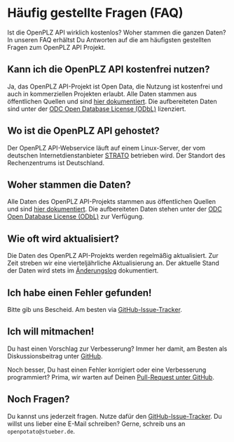 # Häufig gestellte Fragen (FAQ)

Ist die OpenPLZ API wirklich kostenlos? Woher stammen die ganzen Daten? In unseren FAQ erhältst Du Antworten auf die am häufigsten gestellten Fragen zum OpenPLZ API Projekt.

## Kann ich die OpenPLZ API kostenfrei nutzen?

Ja, das OpenPLZ API-Projekt ist Open Data, die Nutzung ist kostenfrei und auch in kommerziellen Projekten erlaubt. Alle Daten stammen aus öffentlichen Quellen und sind [hier dokumentiert](/sources). Die aufbereiteten Daten sind unter der [ODC Open Database License (ODbL)](https://raw.githubusercontent.com/openpotato/openplzapi.data/refs/heads/main/LICENSE) lizenziert.

## Wo ist die OpenPLZ API gehostet?

Der OpenPLZ API-Webservice läuft auf einem Linux-Server, der vom deutschen Internetdienstanbieter [STRATO](https://www.strato.de/) betrieben wird. Der Standort des Rechenzentrums ist Deutschland.

## Woher stammen die Daten?

Alle Daten des OpenPLZ API-Projekts stammen aus öffentlichen Quellen und sind [hier dokumentiert](/sources). Die aufbereiteten Daten stehen unter der [ODC Open Database License (ODbL)](https://raw.githubusercontent.com/openpotato/openplzapi.data/refs/heads/main/LICENSE) zur Verfügung.

## Wie oft wird aktualisiert?

Die Daten des OpenPLZ API-Projekts werden regelmäßig aktualisiert. Zur Zeit streben wir eine vierteljährliche Aktualisierung an. Der aktuelle Stand der Daten wird stets im [Änderungslog](/change-log) dokumentiert.

## Ich habe einen Fehler gefunden!

Bitte gib uns Bescheid. Am besten via [GitHub-Issue-Tracker](https://github.com/openpotato/openplzapi/issues).

## Ich will mitmachen!

Du hast einen Vorschlag zur Verbesserung? Immer her damit, am Besten als Diskussionsbeitrag unter [GitHub](https://github.com/openpotato/openplzapi.website/discussions). 

Noch besser, Du hast einen Fehler korrigiert oder eine Verbesserung programmiert? Prima, wir warten auf Deinen [Pull-Request unter GitHub](https://github.com/openpotato/openplzapi/pulls).

## Noch Fragen?

Du kannst uns jederzeit fragen. Nutze dafür den [GitHub-Issue-Tracker](https://github.com/openpotato/openplzapi/issues). Du willst uns lieber eine E-Mail schreiben? Gerne, schreib uns an `openpotato@stueber.de`.

